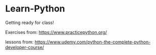 # Learn-Python
Getting ready for class!

Exercises from:
https://www.practicepython.org/

lessons from:
https://www.udemy.com/python-the-complete-python-developer-course/
